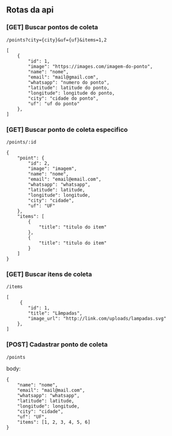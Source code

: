 ## Rotas da api

### [GET] Buscar pontos de coleta
`/points?city={city}&uf={uf}&items=1,2`
```
[
    {
        "id": 1,
        "image": "https://images.com/imagem-do-ponto",
        "name": "nome",
        "email": "mail@gmail.com",
        "whatsapp": "numero do ponto",
        "latitude": latitude do ponto,
        "longitude": longitude do ponto,
        "city": "cidade do ponto",
        "uf": "uf do ponto"
    },
]
```

### [GET] Buscar ponto de coleta especifico
`/points/:id`
```
{
    "point": {
        "id": 2,
        "image": "imagem",
        "name": "nome",
        "email": "email@email.com",
        "whatsapp": "whatsapp",
        "latitude": latitude,
        "longitude": longitude,
        "city": "cidade",
        "uf": "UF"
    },
    "items": [
        {
            "title": "titulo do item"
        },
        {
            "title": "titulo do item"
        }
    ]
}
```

### [GET] Buscar itens de coleta
`/items`
```
[
     {
        "id": 1,
        "title": "Lâmpadas",
        "image_url": "http://link.com/uploads/lampadas.svg"
    },
]
```

### [POST] Cadastrar ponto de coleta
`/points`

body:
```
{
    "name": "nome",
    "email": "mail@mail.com", 
    "whatsapp": "whatsapp", 
    "latitude": latitude, 
    "longitude": longitude, 
    "city": "cidade",
    "uf": "UF", 
    "items": [1, 2, 3, 4, 5, 6]
}
```
